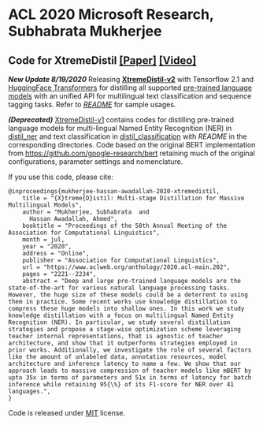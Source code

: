 # ACL 2020 Microsoft Research, Subhabrata Mukherjee
## Code for XtremeDistil [[Paper]](https://www.microsoft.com/en-us/research/publication/xtremedistil/) [[Video]](https://slideslive.com/38929189/xtremedistil-multistage-distillation-for-massive-multilingual-models)

***New Update 8/19/2020***
Releasing [**XtremeDistil-v2**](https://github.com/MSR-LIT/XtremeDistil/tree/master/XtremeDistil-v2) with Tensorflow 2.1 and [HuggingFace Transformers](https://huggingface.co/transformers) for distilling all supported [pre-trained language models](https://huggingface.co/transformers/pretrained_models.html) with an unified API for multilingual text classification and sequence tagging tasks. Refer to [*README*](https://github.com/MSR-LIT/XtremeDistil/tree/master/XtremeDistil-v2) for sample usages.


***(Deprecated)*** 
[XtremeDistil-v1](https://github.com/MSR-LIT/XtremeDistil/tree/master/XtremeDistil-v1) contains codes for distilling pre-trained language models for multi-lingual Named Entity Recognition (NER) in [distil_ner](https://github.com/MSR-LIT/XtremeDistil/tree/master/XtremeDistil-v1/distil_ner) and text classification in [distil_classification](https://github.com/MSR-LIT/XtremeDistil/tree/master/XtremeDistil-v1/distil_classification) with *README* in the corresponding directories. Code based on the original BERT implementation from https://github.com/google-research/bert retaining much of the original configurations, parameter settings and nomenclature.

If you use this code, please cite:
```
@inproceedings{mukherjee-hassan-awadallah-2020-xtremedistil,
    title = "{X}treme{D}istil: Multi-stage Distillation for Massive Multilingual Models",
    author = "Mukherjee, Subhabrata  and
      Hassan Awadallah, Ahmed",
    booktitle = "Proceedings of the 58th Annual Meeting of the Association for Computational Linguistics",
    month = jul,
    year = "2020",
    address = "Online",
    publisher = "Association for Computational Linguistics",
    url = "https://www.aclweb.org/anthology/2020.acl-main.202",
    pages = "2221--2234",
    abstract = "Deep and large pre-trained language models are the state-of-the-art for various natural language processing tasks. However, the huge size of these models could be a deterrent to using them in practice. Some recent works use knowledge distillation to compress these huge models into shallow ones. In this work we study knowledge distillation with a focus on multilingual Named Entity Recognition (NER). In particular, we study several distillation strategies and propose a stage-wise optimization scheme leveraging teacher internal representations, that is agnostic of teacher architecture, and show that it outperforms strategies employed in prior works. Additionally, we investigate the role of several factors like the amount of unlabeled data, annotation resources, model architecture and inference latency to name a few. We show that our approach leads to massive compression of teacher models like mBERT by upto 35x in terms of parameters and 51x in terms of latency for batch inference while retaining 95{\%} of its F1-score for NER over 41 languages.",
}
```

Code is released under [MIT](https://github.com/MSR-LIT/XtremeDistil/blob/master/LICENSE) license.

